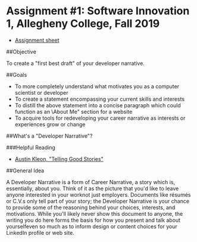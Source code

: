 # Assignment #1: Software Innovation 1, Allegheny College, Fall 2019

* [Assignment sheet](CMPSC%20480%20-%20Assignment%201.pdf)

##Objective

To create a "first best draft" of your developer narrative.

##Goals

* To more completely understand what motivates you as a computer scientist or developer
* To create a statement encompassing your current skills and interests
* To distill the above statement into a concise paragraph which could function as an \About
Me" section for a website
* To acquire tools for redeveloping your career narrative as interests or experiences grow or
change

##What's a "Developer Narrative"?

###Helpful Reading
* [Austin Kleon, "Telling Good Stories"](../../course-materials/blob/masterReadings/Austin%20Kleon%20-%20Show%20Your%20Work%20-%20Chapter%205%20-%20Telling%20Good%20Stories.pdf)

##General Idea

A Developer Narrative is a form of Career Narrative, a story which is, essentially, about you. Think of it as the picture that you'd like to leave anyone interested in your worknot just employers. Documents like résumés or C.V.s only tell part of your story; the Developer Narrative is your chance to provide some of the reasoning behind your choices, interests, and motivations. While you'll likely never show this document to anyone, the writing you do here forms the basis for how you present and talk about yourselfeven so much as to inform design or content choices for your LinkedIn profile or web site.